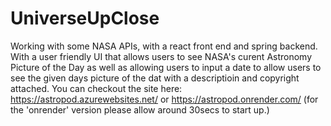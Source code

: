 # UniverseUpClose
Working with some NASA APIs, with a react front end and spring backend. With a user friendly UI that allows users to see NASA's curent Astronomy Picture of the Day as well as allowing users to input a date to allow users to see the given days picture of the dat with a descriptioin and copyright attached.
You can checkout the site here: https://astropod.azurewebsites.net/ or https://astropod.onrender.com/ (for the 'onrender' version please allow around 30secs to start up.)
